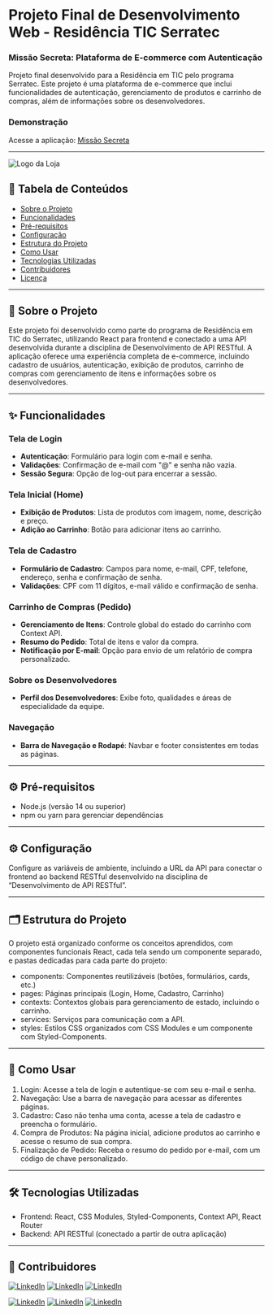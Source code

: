 # Projeto Final de Desenvolvimento Web - Residência TIC Serratec

### Missão Secreta: Plataforma de E-commerce com Autenticação

Projeto final desenvolvido para a Residência em TIC pelo programa Serratec. Este projeto é uma plataforma de e-commerce que inclui funcionalidades de autenticação, gerenciamento de produtos e carrinho de compras, além de informações sobre os desenvolvedores.

### Demonstração
Acesse a aplicação: [Missão Secreta](https://missao-secreta-20242.vercel.app/)

---

![Logo da Loja](../../assets/logo1.png)


## 📑 Tabela de Conteúdos
- [Sobre o Projeto](#sobre-o-projeto)
- [Funcionalidades](#funcionalidades)
- [Pré-requisitos](#pré-requisitos)
- [Configuração](#configuração)
- [Estrutura do Projeto](#estrutura-do-projeto)
- [Como Usar](#como-usar)
- [Tecnologias Utilizadas](#tecnologias-utilizadas)
- [Contribuidores](#contribuidores)
- [Licença](#licença)

---

## 📖 Sobre o Projeto
Este projeto foi desenvolvido como parte do programa de Residência em TIC do Serratec, utilizando React para frontend e conectado a uma API desenvolvida durante a disciplina de Desenvolvimento de API RESTful. A aplicação oferece uma experiência completa de e-commerce, incluindo cadastro de usuários, autenticação, exibição de produtos, carrinho de compras com gerenciamento de itens e informações sobre os desenvolvedores.

---

## ✨ Funcionalidades

### Tela de Login
- **Autenticação**: Formulário para login com e-mail e senha.
- **Validações**: Confirmação de e-mail com "@" e senha não vazia.
- **Sessão Segura**: Opção de log-out para encerrar a sessão.

### Tela Inicial (Home)
- **Exibição de Produtos**: Lista de produtos com imagem, nome, descrição e preço.
- **Adição ao Carrinho**: Botão para adicionar itens ao carrinho.

### Tela de Cadastro
- **Formulário de Cadastro**: Campos para nome, e-mail, CPF, telefone, endereço, senha e confirmação de senha.
- **Validações**: CPF com 11 dígitos, e-mail válido e confirmação de senha.

### Carrinho de Compras (Pedido)
- **Gerenciamento de Itens**: Controle global do estado do carrinho com Context API.
- **Resumo do Pedido**: Total de itens e valor da compra.
- **Notificação por E-mail**: Opção para envio de um relatório de compra personalizado.

### Sobre os Desenvolvedores
- **Perfil dos Desenvolvedores**: Exibe foto, qualidades e áreas de especialidade da equipe.

### Navegação
- **Barra de Navegação e Rodapé**: Navbar e footer consistentes em todas as páginas.

---

## ⚙️ Pré-requisitos
- Node.js (versão 14 ou superior)
- npm ou yarn para gerenciar dependências

---

## ⚙️ Configuração
Configure as variáveis de ambiente, incluindo a URL da API para conectar o frontend ao backend RESTful desenvolvido na disciplina de “Desenvolvimento de API RESTful”.

---

## 🗂️ Estrutura do Projeto
O projeto está organizado conforme os conceitos aprendidos, com componentes funcionais React, cada tela sendo um componente separado, e pastas dedicadas para cada parte do projeto:

* components: Componentes reutilizáveis (botões, formulários, cards, etc.)
* pages: Páginas principais (Login, Home, Cadastro, Carrinho)
* contexts: Contextos globais para gerenciamento de estado, incluindo o carrinho.
* services: Serviços para comunicação com a API.
* styles: Estilos CSS organizados com CSS Modules e um componente com Styled-Components.

---

## 🚀 Como Usar

1. Login: Acesse a tela de login e autentique-se com seu e-mail e senha.
2. Navegação: Use a barra de navegação para acessar as diferentes páginas.
3. Cadastro: Caso não tenha uma conta, acesse a tela de cadastro e preencha o formulário.
4. Compra de Produtos: Na página inicial, adicione produtos ao carrinho e acesse o resumo de sua compra.
5. Finalização de Pedido: Receba o resumo do pedido por e-mail, com um código de chave personalizado.

---

## 🛠️ Tecnologias Utilizadas

* Frontend: React, CSS Modules, Styled-Components, Context API, React Router
* Backend: API RESTful (conectado a partir de outra aplicação)

---

## 👥 Contribuidores

   [![LinkedIn](https://img.shields.io/badge/AndressaJandre-0077B5?style=for-the-badge&logo=linkedin&logoColor=white)](https://www.linkedin.com/in/andressa-jandre-289b472b9/) 
   [![LinkedIn](https://img.shields.io/badge/JoãoGabriel-0077B5?style=for-the-badge&logo=linkedin&logoColor=white)](http://www.linkedin.com/in/joao-gabriel-tavares-siqueira-5b1479332) 
   [![LinkedIn](https://img.shields.io/badge/LuizFernando-0077B5?style=for-the-badge&logo=linkedin&logoColor=white)](https://www.linkedin.com/in/luiz-fernando-francedino-chagas-5592291b5/) 


   [![LinkedIn](https://img.shields.io/badge/MiltonRodrigues-0077B5?style=for-the-badge&logo=linkedin&logoColor=white)](https://www.linkedin.com/in/miltonrdmf/) 
   [![LinkedIn](https://img.shields.io/badge/TiagoVentura-0077B5?style=for-the-badge&logo=linkedin&logoColor=white)](https://www.linkedin.com/in/tiago-ventura-4a5571234/)
   [![LinkedIn](https://img.shields.io/badge/RomuloLourenço-0077B5?style=for-the-badge&logo=linkedin&logoColor=white)](https://www.linkedin.com/in/romulo-louren%C3%A7o-201422219/)


